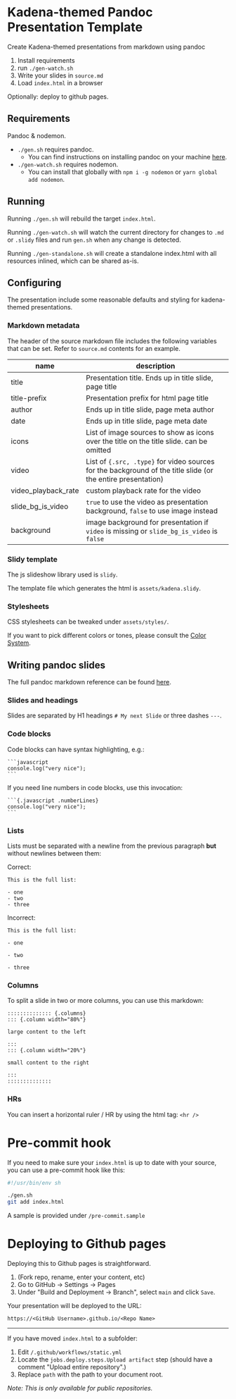 # Kadena-themed Pandoc Presentation Template

Create Kadena-themed presentations from markdown using pandoc

1) Install requirements
1) run `./gen-watch.sh`
1) Write your slides in `source.md`
1) Load `index.html` in a browser

Optionally: deploy to github pages.

## Requirements

Pandoc & nodemon.

- `./gen.sh` requires pandoc.
    - You can find instructions on installing pandoc on your machine [here](https://pandoc.org/installing.html).
- `./gen-watch.sh` requires nodemon.
    - You can install that globally with `npm i -g nodemon` or `yarn global add nodemon`.

## Running

Running `./gen.sh` will rebuild the target `index.html`.

Running `./gen-watch.sh` will watch the current directory for changes to `.md` or `.slidy` files and run `gen.sh` when any change is detected.

Running `./gen-standalone.sh` will create a standalone index.html with all resources inlined, which can be shared as-is.

## Configuring

The presentation include some reasonable defaults and styling for kadena-themed presentations.

### Markdown metadata

The header of the source markdown file includes the following variables that can be set. Refer to `source.md` contents for an example.

|name|description|
|----|-----------|
|title|Presentation title. Ends up in title slide, page title|
|title-prefix|Presentation prefix for html page title|
|author|Ends up in title slide, page meta author|
|date|Ends up in title slide, page meta date|
|icons|List of image sources to show as icons over the title on the title slide. can be omitted|
|video|List of `{.src, .type}` for video sources for the background of the title slide (or the entire presentation)|
|video_playback_rate|custom playback rate for the video|
|slide_bg_is_video|`true` to use the video as presentation background, `false` to use image instead|
|background|image background for presentation if `video` is missing or `slide_bg_is_video` is `false`|

### Slidy template

The js slideshow library used is `slidy`.

The template file which generates the html is `assets/kadena.slidy`.

### Stylesheets

CSS stylesheets can be tweaked under `assets/styles/`.

If you want to pick different colors or tones, please consult the [Color System](https://www.figma.com/file/cNQkFOjrqO3PAYv7TSIhpB/Foundation?type=design&node-id=188-869&mode=design&t=5J7YpU6yxy8El0DC-0).

## Writing pandoc slides

The full pandoc markdown reference can be found [here](https://pandoc.org/MANUAL.html#pandocs-markdown).

### Slides and headings

Slides are separated by H1 headings `# My next Slide` or three dashes `---`.

### Code blocks

Code blocks can have syntax highlighting, e.g.:

    ```javascript
    console.log("very nice");
    ```

If you need line numbers in code blocks, use this invocation:

    ```{.javascript .numberLines}
    console.log("very nice");
    ```

### Lists

Lists must be separated with a newline from the previous paragraph **but** without newlines between them:

Correct:

```
This is the full list:

- one
- two
- three
```

Incorrect:

```
This is the full list:

- one

- two

- three
```

### Columns

To split a slide in two or more columns, you can use this markdown:

    :::::::::::::: {.columns}
    ::: {.column width="80%"}

    large content to the left

    :::
    ::: {.column width="20%"}

    small content to the right

    :::
    ::::::::::::::

### HRs

You can insert a horizontal ruler / HR by using the html tag: `<hr />`

# Pre-commit hook

If you need to make sure your `index.html` is up to date with your source, you can use a pre-commit hook like this:

```{.bash .numberLines}
#!/usr/bin/env sh

./gen.sh
git add index.html
```

A sample is provided under `/pre-commit.sample`

# Deploying to Github pages

Deploying this to Github pages is straightforward.

1) (Fork repo, rename, enter your content, etc)
1) Go to GitHub -> Settings -> Pages
1) Under "Build and Deployment -> Branch", select `main` and click `Save`.

Your presentation will be deployed to the URL:

`https://<GitHub Username>.github.io/<Repo Name>`

---

If you have moved `index.html` to a subfolder:

1) Edit `/.github/workflows/static.yml`
1) Locate the `jobs.deploy.steps.Upload artifact` step (should have a comment "Upload entire repository".)
1) Replace `path` with the path to your document root.

_Note: This is only available for public repositories._
